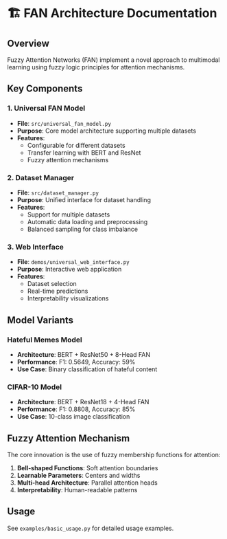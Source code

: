 # 🏗️ FAN Architecture Documentation

## Overview
Fuzzy Attention Networks (FAN) implement a novel approach to multimodal learning using fuzzy logic principles for attention mechanisms.

## Key Components

### 1. Universal FAN Model
- **File**: `src/universal_fan_model.py`
- **Purpose**: Core model architecture supporting multiple datasets
- **Features**: 
  - Configurable for different datasets
  - Transfer learning with BERT and ResNet
  - Fuzzy attention mechanisms

### 2. Dataset Manager
- **File**: `src/dataset_manager.py`
- **Purpose**: Unified interface for dataset handling
- **Features**:
  - Support for multiple datasets
  - Automatic data loading and preprocessing
  - Balanced sampling for class imbalance

### 3. Web Interface
- **File**: `demos/universal_web_interface.py`
- **Purpose**: Interactive web application
- **Features**:
  - Dataset selection
  - Real-time predictions
  - Interpretability visualizations

## Model Variants

### Hateful Memes Model
- **Architecture**: BERT + ResNet50 + 8-Head FAN
- **Performance**: F1: 0.5649, Accuracy: 59%
- **Use Case**: Binary classification of hateful content

### CIFAR-10 Model
- **Architecture**: BERT + ResNet18 + 4-Head FAN
- **Performance**: F1: 0.8808, Accuracy: 85%
- **Use Case**: 10-class image classification

## Fuzzy Attention Mechanism

The core innovation is the use of fuzzy membership functions for attention:

1. **Bell-shaped Functions**: Soft attention boundaries
2. **Learnable Parameters**: Centers and widths
3. **Multi-head Architecture**: Parallel attention heads
4. **Interpretability**: Human-readable patterns

## Usage

See `examples/basic_usage.py` for detailed usage examples.
